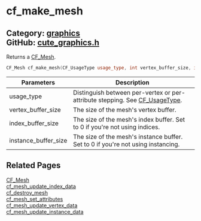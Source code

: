 [//]: # (This file is automatically generated by Cute Framework's docs parser.)
[//]: # (Do not edit this file by hand!)
[//]: # (See: https://github.com/RandyGaul/cute_framework/blob/master/samples/docs_parser.cpp)
[](../header.md ':include')

# cf_make_mesh

Category: [graphics](/api_reference?id=graphics)  
GitHub: [cute_graphics.h](https://github.com/RandyGaul/cute_framework/blob/master/include/cute_graphics.h)  
---

Returns a [CF_Mesh](/graphics/cf_mesh.md).

```cpp
CF_Mesh cf_make_mesh(CF_UsageType usage_type, int vertex_buffer_size, int index_buffer_size, int instance_buffer_size);
```

Parameters | Description
--- | ---
usage_type | Distinguish between per-vertex or per-attribute stepping. See [CF_UsageType](/graphics/cf_usagetype.md).
vertex_buffer_size | The size of the mesh's vertex buffer.
index_buffer_size | The size of the mesh's index buffer. Set to 0 if you're not using indices.
instance_buffer_size | The size of the mesh's instance buffer. Set to 0 if you're not using instancing.

## Related Pages

[CF_Mesh](/graphics/cf_mesh.md)  
[cf_mesh_update_index_data](/graphics/cf_mesh_update_index_data.md)  
[cf_destroy_mesh](/graphics/cf_destroy_mesh.md)  
[cf_mesh_set_attributes](/graphics/cf_mesh_set_attributes.md)  
[cf_mesh_update_vertex_data](/graphics/cf_mesh_update_vertex_data.md)  
[cf_mesh_update_instance_data](/graphics/cf_mesh_update_instance_data.md)  

